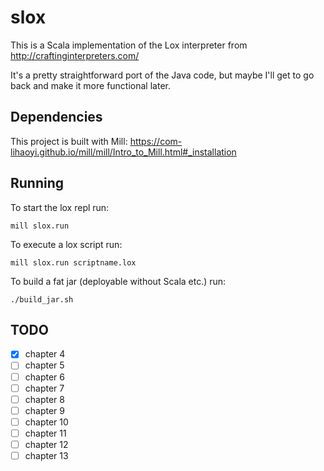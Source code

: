 # slox

This is a Scala implementation of the Lox interpreter from
http://craftinginterpreters.com/

It's a pretty straightforward port of the Java code, but maybe I'll get to go
back and make it more functional later.

## Dependencies

This project is built with Mill:
https://com-lihaoyi.github.io/mill/mill/Intro_to_Mill.html#_installation

## Running

To start the lox repl run:

```shell
mill slox.run
```

To execute a lox script run:

```shell
mill slox.run scriptname.lox
```

To build a fat jar (deployable without Scala etc.) run:

```shell
./build_jar.sh
```

## TODO

- [x] chapter 4
- [ ] chapter 5
- [ ] chapter 6
- [ ] chapter 7
- [ ] chapter 8
- [ ] chapter 9
- [ ] chapter 10
- [ ] chapter 11
- [ ] chapter 12
- [ ] chapter 13
